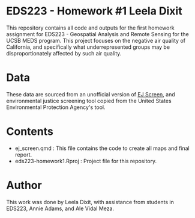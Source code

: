 # EDS223 - Homework #1 Leela Dixit

This repository contains all code and outputs for the first homework assignment for EDS223 - Geospatial Analysis and Remote Sensing for the UCSB MEDS program. This project focuses on the negative air quality of California, and specifically what underrepresented groups may be disproportionately affected by such air quality. 

# Data
These data are sourced from an unofficial version of [EJ Screen](https://pedp-ejscreen.azurewebsites.net/), and environmental justice screening tool copied from the United States Environmental Protection Agency's tool.

# Contents
- ej_screen.qmd : This file contains the code to create all maps and final report.
- eds223-homework1.Rproj : Project file for this repository.

# Author
This work was done by Leela Dixit, with assistance from students in EDS223, Annie Adams, and Ale Vidal Meza. 


